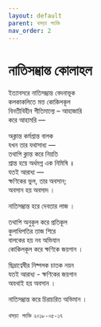 ```yaml
---
layout: default
parent: খসড়া পংক্তি
nav_order: 2
---
```


# নাতিসম্ভ্রান্ত কোলাহল

ইত্যাবসরে নাতিসম্ভ্রান্ত বেদনাভূক  
কলকাকলিতে মত্ত কোকিলকূল  
বিনতীবিহীন গীতিমাল্যে – আহাজারি  
করে আহামরি —  

অক্লান্ত কর্মশ্রান্ত বালক  
যখন তার যথাসাধ্য —  
তথাপি ক্লান্ত করে নিয়তি   
শ্রান্ত হয়ে অর্ধমগ্ন এক নিমিষি ॥  
যতই আরাধ্য —  
ক্ষণিকের ভুল, তার অবসান;  
অবসান হয় অবসাদ ।  

নাতিসম্ভ্রান্ত হরে দেবতার লাজ ।  

তথাপি অনুকূল করে প্রতিকূল  
কুলাধিপতির তাজ শিরে  
বালকের হয় নব অভিযান  
কোকিলকূল করে ক্ষণিকে জয়গান ।  

ছিদ্রাণ্বেষীর নিষ্পলক চাতক নয়ন  
যতই আরাধ্য - ক্ষণিকের জয়গান  
অযথাই হয় অবসান ।  

নাতিসম্ভ্রান্ত করে চিরাচরিত অভিমান ।  

`খসড়া পংক্তি` `২০১৮-০৫-১৭` 
